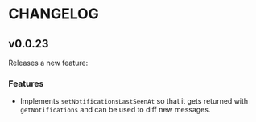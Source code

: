 # CHANGELOG

## v0.0.23

Releases a new feature:

### Features
- Implements `setNotificationsLastSeenAt` so that it gets returned with `getNotifications` and can be used to diff new messages.

